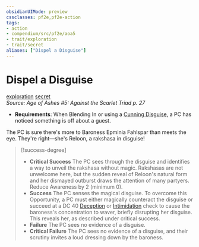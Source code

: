 ```yaml
---
obsidianUIMode: preview
cssclasses: pf2e,pf2e-action
tags:
- action
- compendium/src/pf2e/aoa5
- trait/exploration
- trait/secret
aliases: ["Dispel a Disguise"]
---
```

# Dispel a Disguise
[exploration](rules/traits/exploration.md "Exploration Action & Ability Trait")  [secret](rules/traits/secret.md "Secret General Trait")  
*Source: Age of Ashes #5: Against the Scarlet Triad p. 27*  

- **Requirements**: When Blending In or using a [Cunning Disguise](rules/actions/cunning-disguise-aoa5.md), a PC has noticed something is off about a guest.

The PC is sure there's more to Baroness Epminia Fahlspar than meets the eye. They're right—she's Reloon, a rakshasa in disguise!

> [!success-degree] 
> - **Critical Success** The PC sees through the disguise and identifies a way to unveil the rakshasa without magic. Rakshasas are not unwelcome here, but the sudden reveal of Reloon's natural form and her dismayed outburst draws the attention of many partyers. Reduce Awareness by 2 (minimum 0).
> - **Success** The PC senses the magical disguise. To overcome this Opportunity, a PC must either magically counteract the disguise or succeed at a DC 40 [Deception](compendium/skills.md#Deception) or [Intimidation](compendium/skills.md#Intimidation) check to cause the baroness's concentration to waver, briefly disrupting her disguise. This reveals her, as described under critical success.
> - **Failure** The PC sees no evidence of a disguise.
> - **Critical Failure** The PC sees no evidence of a disguise, and their scrutiny invites a loud dressing down by the baroness.
